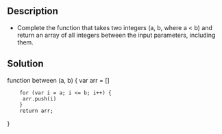 ## Description

- Complete the function that takes two integers (a, b, where a < b) and return an array of all integers between the input parameters, including them.

## Solution

function between (a, b) {
    var arr = []

        for (var i = a; i <= b; i++) {
         arr.push(i)
        }
        return arr;
}
